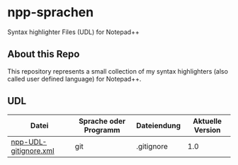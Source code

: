 # npp-sprachen
Syntax highlighter Files (UDL) for Notepad++

## About this Repo
This repository represents a small collection of my syntax highlighters (also called user defined language) for Notepad++.

## UDL

|Datei|Sprache oder Programm|Dateiendung|Aktuelle Version|
|-----|-----|-----|-----|
|[npp-UDL-gitignore.xml](UDL/npp-UDL-gitignore.xml)|git|.gitignore|1.0|